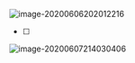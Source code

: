 ![image-20200606202012216](https://aliyunosstuchuang.oss-cn-beijing.aliyuncs.com/fuxi/image-20200606202012216.png)

- [ ] 

![image-20200607214030406](https://aliyunosstuchuang.oss-cn-beijing.aliyuncs.com/fuxi/image-20200607214030406.png)